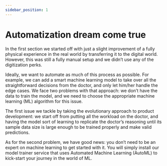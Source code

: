 ```yaml
---
sidebar_position: 1
---
```


# Automatization dream come true

In the first section we started off with just a slight improvement of a fully physical experience in the real world by transferring it to the digital world. However, this was still a fully manual setup and we didn’t use any of the digitization perks.

Ideally, we want to automate as much of this process as possible. For example, we can add a smart machine learning model to take over all the straightforward decisions from the doctor, and only let him/her handle the edge cases.
We face two problems with that approach: we don’t have the data to train the model, and we need to choose the appropriate machine learning (ML) algorithm for this issue.


The first issue we tackle by taking the evolutionary approach to product development: we start off from putting all the workload on the doctor, and having the model sort of learning to replicate the doctor’s reasoning until its sample data size is large enough to be trained properly and make valid predictions.

As for the second problem, we have good news: you don’t need to be an expert on machine learning to get started with it. You will simply install our model trainer service that uses Automated Machine Learning (AutoML) to kick-start your journey in the world of ML.
